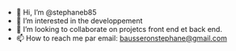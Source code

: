 - 👋 Hi, I’m @stephaneb85
- 👀 I’m interested in  the developpement
- 💞️ I’m looking to collaborate on  projetcs front end  et back end.
- 📫 How to reach me  par email: bausseronstephane@gmail.com

<!---
stephaneb85/stephaneb85 is a ✨ special ✨ repository because its `README.md` (this file) appears on your GitHub profile.
You can click the Preview link to take a look at your changes.
--->
